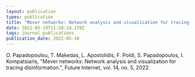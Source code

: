 ```yaml
---
layout: publication
types: publication
title: "Mever networkx: Network analysis and visualization for tracing disinformation"
date: 2022-05-10T11:58:14.178Z
tags: journal_publications
publication_date: 2022-05-10
---
```

O. Papadopoulou, T. Makedas, L. Apostolidis, F. Poldi, S. Papadopoulos, I. Kompatsiaris, "Mever networkx: Network analysis and visualization for tracing disinformation.", Future Internet, vol. 14, no. 5, 2022.